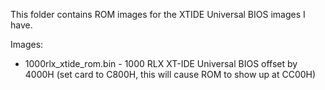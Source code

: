This folder contains ROM images for the XTIDE Universal BIOS images I have.  

Images:

* 1000rlx_xtide_rom.bin - 1000 RLX XT-IDE Universal BIOS offset by 4000H (set card to C800H, this will cause ROM to show up at CC00H)

